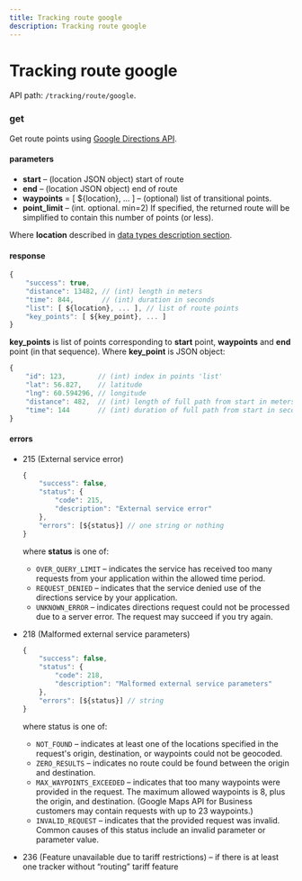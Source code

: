 ```yaml
---
title: Tracking route google
description: Tracking route google
---
```


# Tracking route google

API path: `/tracking/route/google`.

### get

Get route points using [Google Directions API](https://developers.google.com/maps/documentation/directions/intro).

#### parameters

*   **start** – (location JSON object) start of route
*   **end** – (location JSON object) end of route
*   **waypoints** = \[ ${location}, ... \] – (optional) list of transitional points.
*   **point_limit** – (int. optional. min=2) If specified, the returned route will be simplified to contain this number of points (or less).

Where **location** described in [data types description section](../../../getting-started.md#data-types).

#### response
```js
{
    "success": true,
    "distance": 13482, // (int) length in meters
    "time": 844,       // (int) duration in seconds
    "list": [ ${location}, ... ], // list of route points
    "key_points": [ ${key_point}, ... ] 
}
```

**key_points** is list of points corresponding to **start** point, **waypoints** and **end** point (in that sequence). Where **key_point** is JSON object:
```js
{
    "id": 123,        // (int) index in points 'list'
    "lat": 56.827,    // latitude
    "lng": 60.594296, // longitude
    "distance": 482,  // (int) length of full path from start in meters (0 for start point)
    "time": 144       // (int) duration of full path from start in seconds (0 for start point)
}
```

#### errors
*   215 (External service error)
    ```js
    {
        "success": false,
        "status": {
            "code": 215,
            "description": "External service error"
        },
        "errors": [${status}] // one string or nothing
    }
    ```
    where **status** is one of:

    *   `OVER_QUERY_LIMIT` – indicates the service has received too many requests from your application within the allowed time period.
    *   `REQUEST_DENIED` – indicates that the service denied use of the directions service by your application.
    *   `UNKNOWN_ERROR` – indicates directions request could not be processed due to a server error. The request may succeed if you try again.

*   218 (Malformed external service parameters)
    ```js
    {
        "success": false,
        "status": {
            "code": 218,
            "description": "Malformed external service parameters"
        },
        "errors": [${status}] // string
    }
    ```
    where status is one of:
    
    *   `NOT_FOUND` – indicates at least one of the locations specified in the request's origin, destination, or waypoints could not be geocoded.
    *   `ZERO_RESULTS` – indicates no route could be found between the origin and destination.
    *   `MAX_WAYPOINTS_EXCEEDED` – indicates that too many waypoints were provided in the request. The maximum allowed waypoints is 8, plus the origin, and destination. (Google Maps API for Business customers may contain requests with up to 23 waypoints.)
    *   `INVALID_REQUEST` – indicates that the provided request was invalid. Common causes of this status include an invalid parameter or parameter value.

*   236 (Feature unavailable due to tariff restrictions) – if there is at least one tracker without “routing” tariff feature
